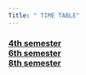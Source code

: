 ```yaml
---
Title: " TIME TABLE"
---
```

<h3>
  <a href=" ">4th semester</a><br>
  <a href=" ">6th semester</a><br>
  <a href=" ">8th semester</a><br>
  </h3>
  

